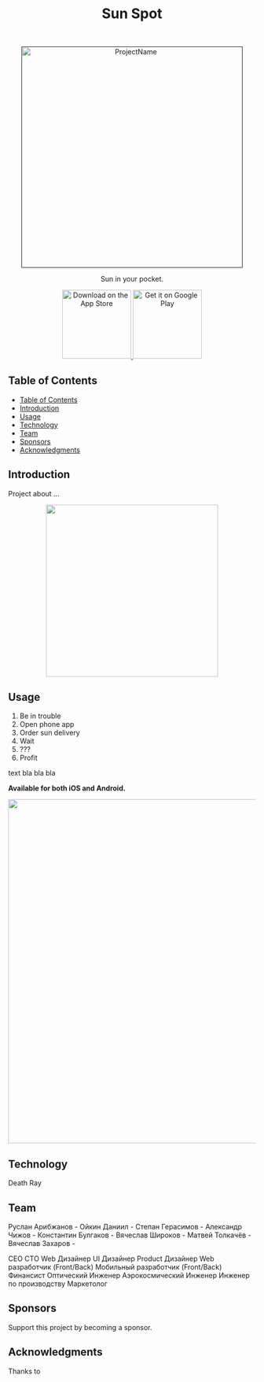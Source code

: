 <h1 align="center"> Sun Spot </h1> <br>
<p align="center">
  <a href="">
    <img alt="ProjectName" title="ProjectName" src="http://i.imgur.com/VShxJHs.png" width="450">
  </a>
</p>

<p align="center">
  Sun in your pocket.
</p>

<p align="center">
  <a href="https://itunes.apple.com/us/app/gitpoint/id1251245162?mt=8">
    <img alt="Download on the App Store" title="App Store" src="http://i.imgur.com/0n2zqHD.png" width="140">
  </a>

  <a href="https://play.google.com/store/apps/details?id=com.gitpoint">
    <img alt="Get it on Google Play" title="Google Play" src="http://i.imgur.com/mtGRPuM.png" width="140">
  </a>
</p>

<!-- START doctoc generated TOC please keep comment here to allow auto update -->
<!-- DON'T EDIT THIS SECTION, INSTEAD RE-RUN doctoc TO UPDATE -->
## Table of Contents

- [Table of Contents](#table-of-contents)
- [Introduction](#introduction)
- [Usage](#usage)
- [Technology](#technology)
- [Team](#team)
- [Sponsors](#sponsors)
- [Acknowledgments](#acknowledgments)

<!-- END doctoc generated TOC please keep comment here to allow auto update -->

## Introduction

Project about ...

<p align="center">
  <img src = "http://i.imgur.com/HowF6aM.png" width=350>
</p>

## Usage

1. Be in trouble
2. Open phone app
3. Order sun delivery
4. Wait
5. ???
6. Profit

text bla bla bla

**Available for both iOS and Android.**

<p align="center">
  <img src = "http://i.imgur.com/IkSnFRL.png" width=700>
</p>

## Technology

Death Ray

## Team

Руслан Арибжанов - 
Ойкин Даниил - 
Степан Герасимов - 
Александр Чижов - 
Константин Булгаков - 
Вячеслав Широков - 
Матвей Толкачёв - 
Вячеслав Захаров - 

CEO
CTO
Web Дизайнер
UI Дизайнер
Product Дизайнер
Web разработчик (Front/Back)
Мобильный разработчик (Front/Back)
Финансист
Оптический Инженер
Аэрокосмический Инженер
Инженер по производству
Маркетолог

## Sponsors

Support this project by becoming a sponsor.

## Acknowledgments

Thanks to 